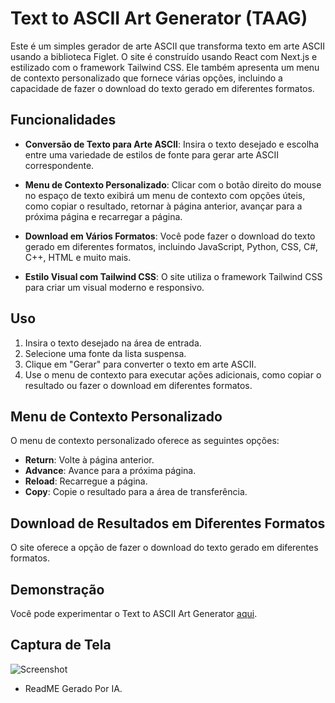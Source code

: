 # Text to ASCII Art Generator (TAAG)

Este é um simples gerador de arte ASCII que transforma texto em arte ASCII usando a biblioteca Figlet. O site é construído usando React com Next.js e estilizado com o framework Tailwind CSS. Ele também apresenta um menu de contexto personalizado que fornece várias opções, incluindo a capacidade de fazer o download do texto gerado em diferentes formatos.

## Funcionalidades

- **Conversão de Texto para Arte ASCII**: Insira o texto desejado e escolha entre uma variedade de estilos de fonte para gerar arte ASCII correspondente.

- **Menu de Contexto Personalizado**: Clicar com o botão direito do mouse no espaço de texto exibirá um menu de contexto com opções úteis, como copiar o resultado, retornar à página anterior, avançar para a próxima página e recarregar a página.

- **Download em Vários Formatos**: Você pode fazer o download do texto gerado em diferentes formatos, incluindo JavaScript, Python, CSS, C#, C++, HTML e muito mais.

- **Estilo Visual com Tailwind CSS**: O site utiliza o framework Tailwind CSS para criar um visual moderno e responsivo.

## Uso

1. Insira o texto desejado na área de entrada.
2. Selecione uma fonte da lista suspensa.
3. Clique em "Gerar" para converter o texto em arte ASCII.
4. Use o menu de contexto para executar ações adicionais, como copiar o resultado ou fazer o download em diferentes formatos.

## Menu de Contexto Personalizado

O menu de contexto personalizado oferece as seguintes opções:

- **Return**: Volte à página anterior.
- **Advance**: Avance para a próxima página.
- **Reload**: Recarregue a página.
- **Copy**: Copie o resultado para a área de transferência.

## Download de Resultados em Diferentes Formatos

O site oferece a opção de fazer o download do texto gerado em diferentes formatos.

## Demonstração

Você pode experimentar o Text to ASCII Art Generator [aqui](https://ttag.vercel.app/).

## Captura de Tela
![Screenshot](https://raw.githubusercontent.com/gabrielnips/Text-to-ASCII-Art-Generator-TAAG-Website/main/screenshots/image_1013.png)



- ReadME Gerado Por IA.

